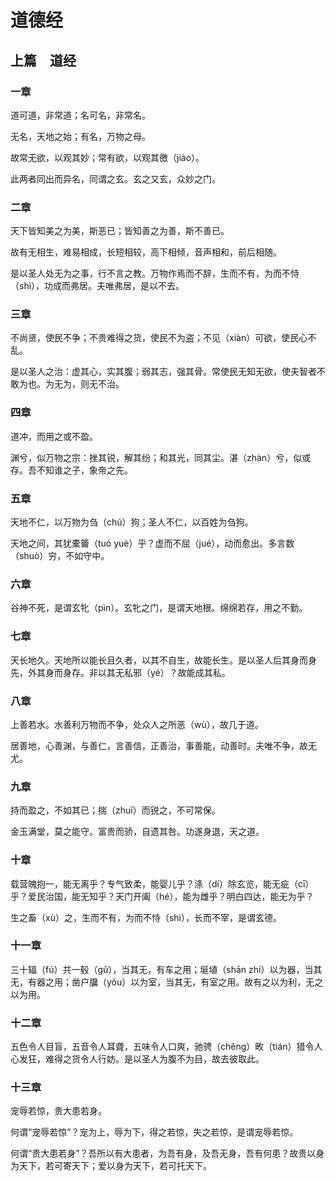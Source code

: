 # 道德经

## 上篇　道经

### 一章

道可道，非常道；名可名，非常名。

无名，天地之始；有名，万物之母。

故常无欲，以观其妙；常有欲，以观其徼（jiào）。

此两者同出而异名，同谓之玄。玄之又玄，众妙之门。

### 二章

天下皆知美之为美，斯恶已；皆知善之为善，斯不善已。

故有无相生，难易相成，长短相较，高下相倾，音声相和，前后相随。

是以圣人处无为之事，行不言之教。万物作焉而不辞，生而不有，为而不恃（shì），功成而弗居。夫唯弗居，是以不去。

### 三章

不尚贤，使民不争；不贵难得之货，使民不为盗；不见（xiàn）可欲，使民心不乱。

是以圣人之治：虚其心，实其腹；弱其志，强其骨。常使民无知无欲，使夫智者不敢为也。为无为，则无不治。

### 四章

道冲，而用之或不盈。

渊兮，似万物之宗：挫其锐，解其纷；和其光，同其尘。湛（zhàn）兮，似或存。吾不知谁之子，象帝之先。

### 五章

天地不仁，以万物为刍（chú）狗；圣人不仁，以百姓为刍狗。

天地之间，其犹橐籥（tuó yuè）乎？虚而不屈（jué），动而愈出。多言数（shuò）穷，不如守中。

### 六章

谷神不死，是谓玄牝（pìn）。玄牝之门，是谓天地根。绵绵若存，用之不勤。

### 七章

天长地久。天地所以能长且久者，以其不自生，故能长生。是以圣人后其身而身先，外其身而身存。非以其无私邪（yé）？故能成其私。

### 八章

上善若水。水善利万物而不争，处众人之所恶（wù），故几于道。

居善地，心善渊，与善仁，言善信，正善治，事善能，动善时。夫唯不争，故无尤。

### 九章

持而盈之，不如其已；揣（zhuī）而锐之，不可常保。

金玉满堂，莫之能守。富贵而骄，自遗其咎。功遂身退，天之道。

### 十章

载营魄抱一，能无离乎？专气致柔，能婴儿乎？涤（dí）除玄览，能无疵（cī）乎？爱民治国，能无知乎？天门开阖（hé），能为雌乎？明白四达，能无为乎？

生之畜（xù）之，生而不有，为而不恃（shì），长而不宰，是谓玄德。

### 十一章

三十辐（fú）共一毂（gǔ），当其无，有车之用；埏埴（shān zhí）以为器，当其无，有器之用；凿户牖（yǒu）以为室，当其无，有室之用。故有之以为利，无之以为用。

### 十二章

五色令人目盲，五音令人耳聋，五味令人口爽，驰骋（chěng）畋（tián）猎令人心发狂，难得之货令人行妨。是以圣人为腹不为目，故去彼取此。

### 十三章

宠辱若惊，贵大患若身。

何谓“宠辱若惊”？宠为上，辱为下，得之若惊，失之若惊，是谓宠辱若惊。

何谓“贵大患若身”？吾所以有大患者，为吾有身，及吾无身，吾有何患？故贵以身为天下，若可寄天下；爱以身为天下，若可托天下。